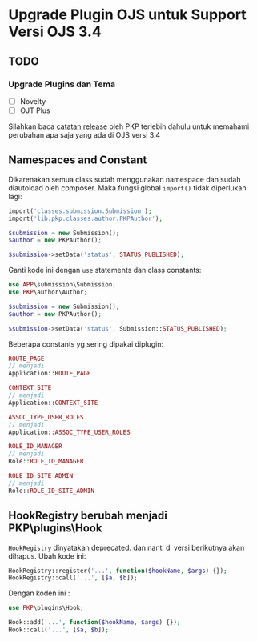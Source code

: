 # Upgrade Plugin OJS untuk Support Versi OJS 3.4

## TODO

### Upgrade Plugins dan Tema

- [ ] Novelty
- [ ] OJT Plus

Silahkan baca [catatan release](https://docs.pkp.sfu.ca/dev/release-notebooks/en/3.4-release-notebook) oleh PKP terlebih dahulu untuk memahami perubahan apa saja yang ada di OJS versi 3.4

## Namespaces and Constant

Dikarenakan semua class sudah menggunakan namespace dan sudah diautoload oleh composer. Maka fungsi global `import()` tidak diperlukan lagi:

```php
import('classes.submission.Submission');
import('lib.pkp.classes.author.PKPAuthor');

$submission = new Submission();
$author = new PKPAuthor();

$submission->setData('status', STATUS_PUBLISHED);
```

Ganti kode ini dengan `use` statements dan class constants:

```php
use APP\submission\Submission;
use PKP\author\Author;

$submission = new Submission();
$author = new PKPAuthor();

$submission->setData('status', Submission::STATUS_PUBLISHED);
```

Beberapa constants yg sering dipakai diplugin:

```php
ROUTE_PAGE
// menjadi
Application::ROUTE_PAGE

CONTEXT_SITE
// menjadi
Application::CONTEXT_SITE

ASSOC_TYPE_USER_ROLES
// menjadi
Application::ASSOC_TYPE_USER_ROLES

ROLE_ID_MANAGER
// menjadi
Role::ROLE_ID_MANAGER

ROLE_ID_SITE_ADMIN
// menjadi
Role::ROLE_ID_SITE_ADMIN

```

## HookRegistry berubah menjadi PKP\plugins\Hook

`HookRegistry` dinyatakan deprecated. dan nanti di versi berikutnya akan dihapus. Ubah kode ini:

```php
HookRegistry::register('...', function($hookName, $args) {});
HookRegistry::call('...', [$a, $b]);
```

Dengan koden ini :

```php
use PKP\plugins\Hook;

Hook::add('...', function($hookName, $args) {});
Hook::call('...', [$a, $b]);
```

